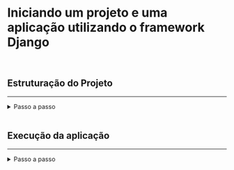 # Iniciando um projeto e uma aplicação utilizando o framework Django

<br>

## Estruturação do Projeto
---

<details>
<summary>Passo a passo</summary>

```bash
python3 -m venv .venv
```

```bash
source .venv/bin/activate
```

```bash
pip install -r requirements.txt
```

```bash
django-admin startproject config .
```

```bash
django-admin startapp application
```

```bash
touch application/urls.py
```

```bash
mkdir application/templates
```

```bash
touch application/templates/index.html
```

```bash
touch application/templates/contato.html
```
</details>

<br>

## Execução da aplicação
---

<details>
<summary>Passo a passo</summary>

1. Crie o ambiente virtual

```bash
python3 -m venv .venv
```

2. Ative o ambiente virtual

```bash
source .venv/bin/activate
```

3. Instale os requerimentos para a aplicação

```bash
pip install -r requirements.txt
```

4. Crie a migrações necessárias

```bash
python3 manage.py makemigrations
```

5. Realize as migrações

```bash
python3 manage.py migrate
```

6. Rode a aplicação

```bash
python3 manage.py runserver
```

</details>

<br>
<br>
